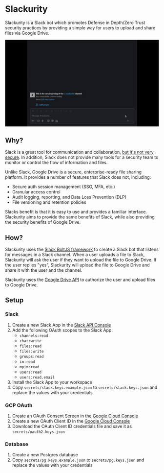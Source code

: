 # Slackurity

Slackurity is a Slack bot which promotes Defense in Depth/Zero Trust security practices by providing a simple way for users to upload and share files via Google Drive. 

<p align="center">
<img src="/images/Slackurity%20Demo.gif" />
</p>

## Why?

Slack is a great tool for communication and collaboration, [but it's not very secure](https://posts.specterops.io/abusing-slack-for-offensive-operations-2343237b9282). In addition, Slack does not provide many tools for a security team to monitor or control the flow of information and files. 

Unlike Slack, Google Drive is a secure, enterprise-ready file sharing platform. It provides a number of features that Slack does not, including:

* Secure auth session management (SSO, MFA, etc.)
* Granular access control
* Audit logging, reporting, and Data Loss Prevention (DLP)
* File versioning and retention policies

Slacks benefit is that it is easy to use and provides a familiar interface. Slackurity aims to provide the same benefits of Slack, while also providing the security benefits of Google Drive.

## How?

Slackurity uses the [Slack BoltJS framework](https://slack.dev/bolt-js/tutorial/getting-started) to create a Slack bot that listens for messages in a Slack channel. When a user uploads a file to Slack, Slackurity will ask the user if they want to upload the file to Google Drive. If the user replies "yes", Slackurity will upload the file to Google Drive and share it with the user and the channel.

Slackurity uses the [Google Drive API](https://developers.google.com/drive/api/v3/quickstart/nodejs) to authorize the user and upload files to Google Drive.

## Setup

### Slack
1. Create a new Slack App in the [Slack API Console](https://api.slack.com/apps)
2. Add the following OAuth scopes to the Slack App:
    * `channels:read`
    * `chat:write`
    * `files:read`
    * `files:write`
    * `groups:read`
    * `im:read`
    * `mpim:read`
    * `users:read`
    * `users:read.email`
3. Install the Slack App to your workspace
4. Copy `secrets/slack.keys.example.json` to `secrets/slack.keys.json` and replace the values with your credentials

### GCP OAuth
1. Create an OAuth Consent Screen in the [Google Cloud Console](https://console.cloud.google.com/apis/credentials/consent)
2. Create a new OAuth Client ID in the [Google Cloud Console](https://console.cloud.google.com/apis/credentials)
3. Download the OAuth Client ID credentials file and save it as `secrets/oauth2.keys.json`

### Database
1. Create a new Postgres database
2. Copy `secrets/pg.keys.example.json` to `secrets/pg.keys.json` and replace the values with your credentials

